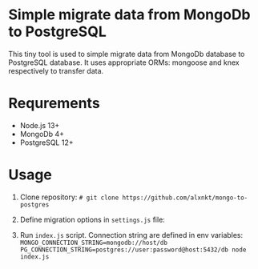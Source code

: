 # Simple migrate data from MongoDb to PostgreSQL

This tiny tool is used to simple migrate data from MongoDb database
to PostgreSQL database. It uses appropriate ORMs: mongoose and 
knex respectively to transfer data.

# Requrements
* Node.js 13+
* MongoDb 4+
* PostgreSQL 12+

# Usage

1. Clone repository:
`# git clone https://github.com/alxnkt/mongo-to-postgres`

2. Define migration options in `settings.js` file:

3. Run `index.js` script. Connection string are defined in env variables:
`MONGO_CONNECTION_STRING=mongodb://host/db PG_CONNECTION_STRING=postgres://user:password@host:5432/db node index.js`